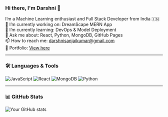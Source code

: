 ### Hi there, I'm Darshni 👋

I’m a Machine Learning enthusiast and Full Stack Developer from India 🇮🇳  
🔭 I’m currently working on: DreamScape MERN App  
🌱 I’m currently learning: DevOps & Model Deployment  
💬 Ask me about: React, Python, MongoDB, GitHub Pages  
📫 How to reach me: [darshnisanjaikumar@gmail.com](mailto:darshnisanjaikumar@gmail.com)  
📝 Portfolio: [View here](https://your-portfolio-link.com)

---

### 🛠️ Languages & Tools
![JavaScript](https://img.shields.io/badge/JavaScript-F7DF1E?style=flat&logo=javascript&logoColor=black)
![React](https://img.shields.io/badge/React-20232A?style=flat&logo=react)
![MongoDB](https://img.shields.io/badge/MongoDB-4EA94B?style=flat&logo=mongodb&logoColor=white)
![Python](https://img.shields.io/badge/Python-3776AB?style=flat&logo=python&logoColor=white)

---

### 📊 GitHub Stats
![Your GitHub stats](https://github-readme-stats.vercel.app/api?username=your-username&show_icons=true&theme=radical)
